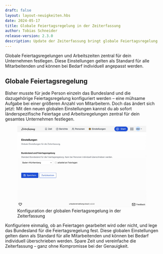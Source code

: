 ```yaml
---
draft: false
layout: layout-neuigkeiten.hbs
date: 2024-05-17
title: Globale Feiertagsregelung in der Zeiterfassung
author: Tobias Schneider
release-version: 2.3.0
description: Update der Zeiterfassung bringt globale Feiertagsregelung
---
```


Globale Feiertagsregelungen und Arbeitszeiten zentral für dein Unternehmen festlegen. Diese Einstellungen gelten als Standard für alle Mitarbeitenden und können bei Bedarf individuell angepasst werden.

<!-- more -->

## Globale Feiertagsregelung

Bisher musste für jede Person einzeln das Bundesland und die dazugehörige Feiertagsregelung konfiguriert werden – eine mühsame Aufgabe bei einer größeren Anzahl von Mitarbeitern. Doch das ändert sich jetzt: Mit den neuen globalen Einstellungen kannst du ab sofort länderspezifische Feiertage und Arbeitsregelungen zentral für dein gesamtes Unternehmen festlegen.

<div class="flex my-8">
    <figure>
        <picture>
            <img
              src="globale-feiertagsregelung-konfiguration.jpg"
              alt="Konfiguration der globalen Feiertagsregelung in der Zeiterfassung"
              decoding="async"
              loading="lazy"
              class="rounded-lg"
            />
        </picture>
        <figcaption class="text-sm text-center">Konfiguration der globalen Feiertagsregelung in der Zeiterfassung</figcaption>
    </figure>
</div>

Konfiguriere einmalig, ob an Feiertagen gearbeitet wird oder nicht, und lege das Bundesland für die Feiertagsregelung fest. Diese globalen Einstellungen gelten dann als Standard für alle Mitarbeitenden und können bei Bedarf individuell überschrieben werden. Spare Zeit und vereinfache die Zeiterfassung – ganz ohne Kompromisse bei der Genauigkeit.
